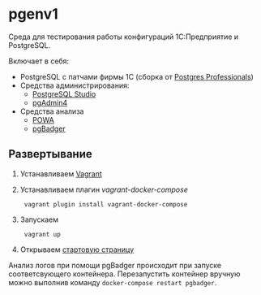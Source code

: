 # pgenv1

Среда для тестирования работы конфигураций 1С:Предприятие и PostgreSQL.

Включает в себя:
* PostgreSQL с патчами фирмы 1С (сборка от [Postgres Professionals](https://postgrespro.ru/products/1c_build))
* Средства администрирования:
    * [PostgreSQL Studio](http://www.postgresqlstudio.org/)
    * [pgAdmin4](https://www.pgadmin.org/)
* Средства анализа
    * [POWA](http://dalibo.github.io/powa/)
    * [pgBadger](https://github.com/dalibo/pgbadger)

## Развертывание

1. Устанавливаем [Vagrant](https://www.vagrantup.com/)
2. Устанавливаем плагин *vagrant-docker-compose*   
   
        vagrant plugin install vagrant-docker-compose
   
3. Запускаем

        vagrant up

4. Открываем [стартовую страницу](http://localhost:8080)

Анализ логов при помощи pgBadger происходит при запуске соответсвующего контейнера.
Перезапустить контейнер вручную можно выполнив команду ```docker-compose restart pgbadger```.